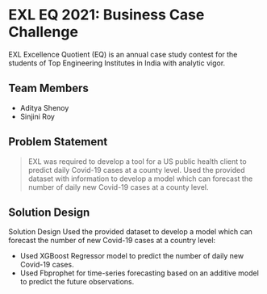 
# EXL EQ 2021: Business Case Challenge
EXL Excellence Quotient (EQ) is an annual case study contest for the students of Top Engineering Institutes in India with analytic vigor.

## Team Members
- Aditya Shenoy <br />
- Sinjini Roy 

## Problem Statement
> EXL was required to develop a tool for a US public health client to predict daily Covid-19 cases at a county level. Used the provided dataset with information to develop a model which can forecast the number of daily new Covid-19 cases at a county level.

## Solution Design
Solution Design
Used the provided dataset to develop a model which can forecast the number of new Covid-19 cases at a country level:

- Used XGBoost Regressor model to predict the number of daily new Covid-19 cases.
- Used Fbprophet for time-series forecasting based on an additive model to predict the future observations.
